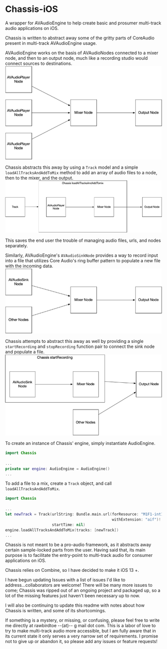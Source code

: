 # Chassis-iOS
A wrapper for AVAudioEngine to help create basic and prosumer multi-track audio applications on iOS.

Chassis is written to abstract away some of the gritty parts of CoreAudio present in multi-track AVAudioEngine usage.

AVAudioEngine works on the basis of AVAudioNodes connected to a mixer node, and then to an output node, much like a recording studio would connect sources to destinations.
![AVAudioEngine network](images/AVAudioEngine_nodes.png)

Chassis abstracts this away by using a `Track` model and a simple `loadAllTracksAndAddToMix` method to add an array of audio files to a node, then to the mixer, and the output.
![Chassis network](images/Chassis_nodes.png)

This saves the end user the trouble of managing audio files, urls, and nodes separately.

Similarly, AVAudioEngine's `AVAudioSinkNode` provides a way to record input into a file that utilizes Core Audio's ring buffer pattern to populate a new file with the incoming data.
![AVAudioEngine Recording](images/AVAudioEngine_recording.png)

Chassis attempts to abstract this away as well by providing a single `startRecording` and `stopRecording` function pair to connect the sink node and populate a file.
![Chassis Recording](images/Chassis_recording.png)

To create an instance of Chassis' engine, simply instantiate AudioEngine.
```swift
import Chassis

...
private var engine: AudioEngine = AudioEngine()
...
```

To add a file to a mix, create a `Track` object, and call `loadAllTracksAndAddToMix`.

```swift
import Chassis

...
let newTrack = Track(urlString: Bundle.main.url(forResource: "M1F1-int16s-AFsp",
                                                withExtension: "aif")!.lastPathComponent,
                     startTime: nil)
engine.loadAllTracksAndAddToMix(tracks: [newTrack])
...
```

Chassis is not meant to be a pro-audio framework, as it abstracts away certain sample-locked parts from the user.
Having said that, its main purpose is to facilitate the entry-point to multi-track audio for consumer applications on iOS.

Chassis relies on Combine, so I have decided to make it iOS 13 +. 

I have begun updating Issues with a list of issues I'd like to address...collaborators are welcome! There will be many more issues to come; Chassis was ripped out of an ongoing project and packaged up, so a lot of the missing features just haven't been necessary up to now.

I will also be continuing to update this readme with notes about how Chassis is written, and some of its shortcomings.

If something is a mystery, or missing, or confusing, please feel free to write me directly at rawbirdtoe --(at)-- g mail dot com. This is a labor of love to try to make multi-track audio more accessible, but I am fully aware that in its current state it only serves a very narrow set of requirements. I promise not to give up or abandon it, so please add any issues or feature requests!
